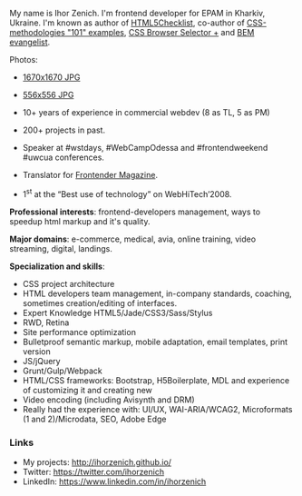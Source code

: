 My name is Ihor Zenich. I'm frontend developer for EPAM in Kharkiv, Ukraine.
I'm known as author of [HTML5Checklist](https://github.com/ihorzenich/html5checklist), co-author of [CSS-methodologies "101" examples](https://github.com/aleshaOleg/holy-grail-markup), [CSS Browser Selector +](https://github.com/ridjohansen/css_browser_selector) and [BEM evangelist](http://ihorzenich.github.io/talks/bem-css/).

Photos:
 - [1670x1670 JPG](https://raw.githubusercontent.com/ihorzenich/ihorzenich.github.io/master/cv/photo/Ihor-Zenich-photo-2016.jpg)
 - [556x556 JPG](https://raw.githubusercontent.com/ihorzenich/ihorzenich.github.io/master/cv/photo/Ihor-Zenich-photo-2016--small.jpg)

 - 10+ years of experience in commercial webdev (8 as TL, 5 as PM)
 - 200+ projects in past.
 - Speaker at #wstdays, #WebCampOdessa and #frontendweekend #uwcua conferences.
 - Translator for [Frontender Magazine](http://frontender.info/).
 - 1<sup>st</sup> at the “Best use of technology”​ on WebHiTech’2008.

**Professional interests**: frontend-developers management, ways to speedup html markup and it's quality.

**Major domains**: e-commerce, medical, avia, online training, video streaming, digital, landings.

**Specialization and skills**:
 - CSS project architecture
 - HTML developers team management, in-company standards, coaching, sometimes creation/editing of interfaces.
 - Expert Knowledge HTML5/Jade/CSS3/Sass/Stylus
 - RWD, Retina
 - Site performance optimization
 - Bulletproof semantic markup, mobile adaptation, email templates, print version
 - JS/jQuery
 - Grunt/Gulp/Webpack
 - HTML/CSS frameworks: Bootstrap, H5Boilerplate, MDL and experience of customizing it and creating new
 - Video encoding (including Avisynth and DRM)
 - Really had the experience with: UI/UX, WAI-ARIA/WCAG2, Microformats (1 and 2)/Microdata, SEO, Adobe Edge

### Links
- My projects: http://ihorzenich.github.io/
- Twitter: https://twitter.com/ihorzenich
- LinkedIn: https://www.linkedin.com/in/ihorzenich